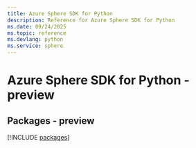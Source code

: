 ```yaml
---
title: Azure Sphere SDK for Python
description: Reference for Azure Sphere SDK for Python
ms.date: 09/24/2025
ms.topic: reference
ms.devlang: python
ms.service: sphere
---
```

# Azure Sphere SDK for Python - preview
## Packages - preview
[!INCLUDE [packages](sphere-index.md)]